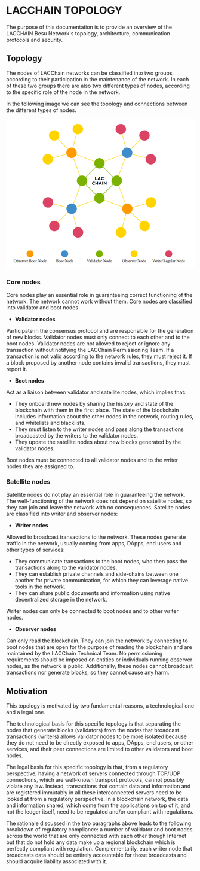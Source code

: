# LACCHAIN TOPOLOGY

The purpose of this documentation is to provide an overview of the LACCHAIN Besu Network's topology, architecture, communication protocols and security.

## Topology

The nodes of LACChain networks can be classified into two groups, according to their participation in the maintenance of the network. In each of these two groups there are also two different types of nodes, according to the specific role of the node in the network. 

In the following image we can see the topology and connections between the different types of nodes.

![LACChain Topology](/LACChain_topology.PNG)

### Core nodes

Core nodes play an essential role in guaranteeing correct functioning of the network. The network cannot work without them. Core nodes are classified into validator and boot nodes

*  **Validator nodes**

Participate in the consensus protocol and are responsible for the generation of new blocks. Validator nodes must only connect to each other and to the boot nodes. Validator nodes are not allowed to reject or ignore any transaction without notifying the LACChain Permissioning Team. If a transaction is not valid according to the network rules, they must reject it. If a block proposed by another node contains invalid transactions, they must report it.

*  **Boot nodes**

Act as a liaison between validator and satellite nodes, which implies that:

 * They onboard new nodes by sharing the history and state of the blockchain with them in the first place. The state of the blockchain includes information about the other nodes in the network, routing rules, and whitelists and blacklists.
 * They must listen to the writer nodes and pass along the transactions broadcasted by the writers to the validator nodes.
 * They update the satellite nodes about new blocks generated by the validator nodes.

Boot nodes must be connected to all validator nodes and to the writer nodes they are assigned to.

### Satellite nodes

Satellite nodes do not play an essential role in guaranteeing the network. The well-functioning of the network does not depend on satellite nodes, so they can join and leave the network with no consequences. Satellite nodes are classified into writer and observer nodes:

*  **Writer nodes**

Allowed to broadcast transactions to the network. These nodes generate traffic in the network, usually coming from apps, DApps, end users and other types of services:

 * They communicate transactions to the boot nodes, who then pass the transactions along to the validator nodes.
 * They can establish private channels and side-chains between one another for private communication, for which they can leverage native tools in the network.
 * They can share public documents and information using native decentralized storage in the network.

Writer nodes can only be connected to boot nodes and to other writer nodes.

 * **Observer nodes**

Can only read the blockchain. They can join the network by connecting to boot nodes that are open for the purpose of reading the blockchain and are maintained by the LACChain Technical Team. No permissioning requirements should be imposed on entities or individuals running observer nodes, as the network is public. Additionally, these nodes cannot broadcast transactions nor generate blocks, so they cannot cause any harm. 

## Motivation

This topology is motivated by two fundamental reasons, a technological one and a legal one. 

The technological basis for this specific topology is that separating the nodes that generate blocks (validators) from the nodes that broadcast transactions (writers) allows validator nodes to be more isolated because they do not need to be directly exposed to  apps, DApps, end users, or other services, and their peer connections are limited to other validators and boot nodes.

The legal basis for this specific topology is that, from a regulatory perspective, having a network of servers connected through TCP/UDP connections, which are well-known transport protocols, cannot possibly violate any law. Instead, transactions that contain data and information and are registered immutably in all these interconnected servers need to be looked at from a regulatory perspective. In a blockchain network, the data and information shared, which come from the applications on top of it, and not the ledger itself, need to be regulated and/or compliant with regulations. 

The rationale discussed in the two paragraphs above leads to the following breakdown of regulatory compliance: a number of validator and boot nodes across the world that are 
only connected with each other though Internet but that do not hold any data make up 
a regional blockchain which is perfectly compliant with regulation. Complementarily, 
each writer node that broadcasts data should be entirely accountable for those broadcasts 
and should acquire liability associated with it. 

